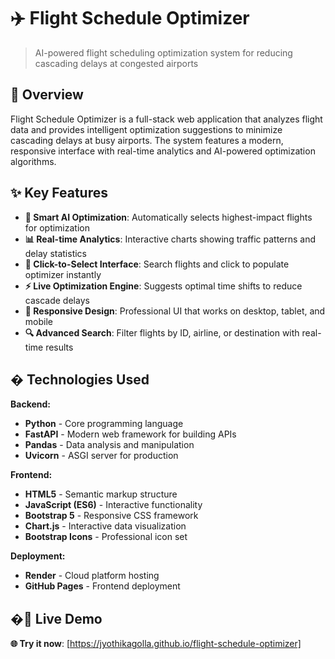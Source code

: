 # ✈️ Flight Schedule Optimizer

> AI-powered flight scheduling optimization system for reducing cascading delays at congested airports

## 🎯 Overview

Flight Schedule Optimizer is a full-stack web application that analyzes flight data and provides intelligent optimization suggestions to minimize cascading delays at busy airports. The system features a modern, responsive interface with real-time analytics and AI-powered optimization algorithms.

## ✨ Key Features

- **🤖 Smart AI Optimization**: Automatically selects highest-impact flights for optimization
- **📊 Real-time Analytics**: Interactive charts showing traffic patterns and delay statistics
- **🎯 Click-to-Select Interface**: Search flights and click to populate optimizer instantly
- **⚡ Live Optimization Engine**: Suggests optimal time shifts to reduce cascade delays
- **📱 Responsive Design**: Professional UI that works on desktop, tablet, and mobile
- **🔍 Advanced Search**: Filter flights by ID, airline, or destination with real-time results

## �️ Technologies Used

**Backend:**
- **Python** - Core programming language
- **FastAPI** - Modern web framework for building APIs
- **Pandas** - Data analysis and manipulation
- **Uvicorn** - ASGI server for production

**Frontend:**
- **HTML5** - Semantic markup structure
- **JavaScript (ES6)** - Interactive functionality
- **Bootstrap 5** - Responsive CSS framework
- **Chart.js** - Interactive data visualization
- **Bootstrap Icons** - Professional icon set

**Deployment:**
- **Render** - Cloud platform hosting
- **GitHub Pages** - Frontend deployment

## �🚀 Live Demo

**🌐 Try it now**: [https://jyothikagolla.github.io/flight-schedule-optimizer]